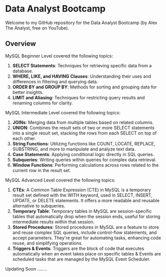# Data Analyst Bootcamp
Welcome to my GitHub repository for the Data Analyst Bootcamp (by Alex The Analyst, free on YouTube).
## Overview

MySQL Beginner Level covered the following topics:

1. **SELECT Statements**: Techniques for retrieving specific data from a database.
2. **WHERE, LIKE, and HAVING Clauses**: Understanding their uses and differences in filtering and querying data.
3. **ORDER BY and GROUP BY**: Methods for sorting and grouping data for better insights.
4. **LIMIT and Aliasing**: Techniques for restricting query results and renaming columns for clarity.

MySQL Intermediate Level covered the following topics:
1. **JOINs**: Merging data from multiple tables based on related columns.
2. **UNION**: Combines the result sets of two or more SELECT statements into a single result set, stacking the rows from each SELECT on top of each other.
3. **String Functions**: Utilizing functions like COUNT, LOCATE, REPLACE, SUBSTRING, and more to manipulate and analyze text data.
4. **Case Statements**:  Applying conditional logic directly in SQL queries.
5. **Subqueries**: Writing queries within queries for complex data retrieval.
6. **Window Functions**: Performing calculations across rows related to the current row in the result set.

MySQL Advanced Level covered the following topics:
1. **CTEs**: A Common Table Expression (CTE) in MySQL is a temporary result set defined with the WITH keyword, used in SELECT, INSERT, UPDATE, or DELETE statements. It offers a more readable and reusable alternative to subqueries.
2. **Temporary Table**: Temporary tables in MySQL are session-specific tables that automatically drop when the session ends, useful for storing intermediate results within that session.
3. **Stored Procedures**: Stored procedures in MySQL are a feature to store and reuse complex SQL queries, include control-flow statements, and accept parameters. They're great for automating tasks, enhancing code reuse, and simplifying operations.
4. **Triggers & Events**: Triggers are the block of code that executes automatically when an event takes place on specific tables & Events are scheduled tasks that are managed by the MySQL Event Scheduler.



Updating Soon ........

